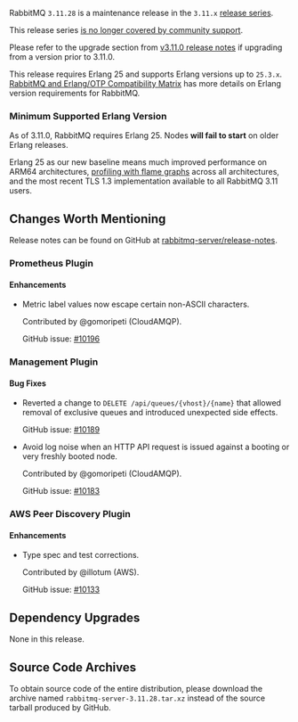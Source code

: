 RabbitMQ `3.11.28` is a maintenance release in the `3.11.x` [release series](https://www.rabbitmq.com/release-information).

This release series [is no longer covered by community support](https://www.rabbitmq.com/release-information).

Please refer to the upgrade section from [v3.11.0 release notes](https://github.com/rabbitmq/rabbitmq-server/releases/tag/v3.11.0)
if upgrading from a version prior to 3.11.0.

This release requires Erlang 25 and supports Erlang versions up to `25.3.x`.
[RabbitMQ and Erlang/OTP Compatibility Matrix](https://www.rabbitmq.com/which-erlang.html) has more details on
Erlang version requirements for RabbitMQ.


### Minimum Supported Erlang Version

As of 3.11.0, RabbitMQ requires Erlang 25. Nodes **will fail to start** on older Erlang releases.

Erlang 25 as our new baseline means much improved performance on ARM64 architectures, [profiling with flame graphs](https://blog.rabbitmq.com/posts/2022/05/flame-graphs/)
across all architectures, and the most recent TLS 1.3 implementation available to all RabbitMQ 3.11 users.


## Changes Worth Mentioning

Release notes can be found on GitHub at [rabbitmq-server/release-notes](https://github.com/rabbitmq/rabbitmq-server/tree/main/release-notes).
    

### Prometheus Plugin

#### Enhancements

 * Metric label values now escape certain non-ASCII characters.

   Contributed by @gomoripeti (CloudAMQP).

   GitHub issue: [#10196](https://github.com/rabbitmq/rabbitmq-server/pull/10196)


### Management Plugin

#### Bug Fixes

 * Reverted a change to `DELETE /api/queues/{vhost}/{name}` that allowed removal of
   exclusive queues and introduced unexpected side effects.

   GitHub issue: [#10189](https://github.com/rabbitmq/rabbitmq-server/pull/10189)

 * Avoid log noise when an HTTP API request is issued against a booting
   or very freshly booted node.

   Contributed by @gomoripeti (CloudAMQP).

   GitHub issue: [#10183](https://github.com/rabbitmq/rabbitmq-server/pull/10183)


### AWS Peer Discovery Plugin

#### Enhancements

 * Type spec and test corrections.
                        
   Contributed by @illotum (AWS).

   GitHub issue: [#10133](https://github.com/rabbitmq/rabbitmq-server/pull/10133)


## Dependency Upgrades

 None in this release.


## Source Code Archives

To obtain source code of the entire distribution, please download the archive named `rabbitmq-server-3.11.28.tar.xz`
instead of the source tarball produced by GitHub.
